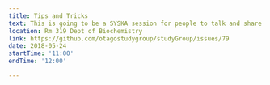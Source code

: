 ```yaml
---
title: Tips and Tricks
text: This is going to be a SYSKA session for people to talk and share about software they use and some tips and tricks they use with it
location: Rm 319 Dept of Biochemistry
link: https://github.com/otagostudygroup/studyGroup/issues/79
date: 2018-05-24
startTime: '11:00'
endTime: '12:00'

---
```


